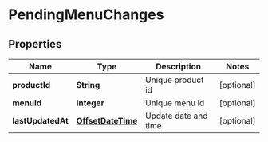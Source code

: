 
# PendingMenuChanges

## Properties
Name | Type | Description | Notes
------------ | ------------- | ------------- | -------------
**productId** | **String** | Unique product id |  [optional]
**menuId** | **Integer** | Unique menu id |  [optional]
**lastUpdatedAt** | [**OffsetDateTime**](OffsetDateTime.md) | Update date and time |  [optional]



